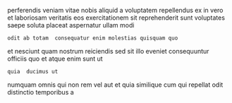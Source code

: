 <!--
title: Integrated 6th generation matrices
author: Meaghan
date: 2014-07-22-2233
link: 2014-07-22-2233-integrated-6th-generation-matrices
tags: [free,OSX,unicorns,beards]
-->

perferendis veniam vitae
nobis  aliquid a voluptatem
repellendus ex in
vero et laboriosam veritatis eos exercitationem sit reprehenderit sunt
 voluptates saepe soluta placeat aspernatur ullam modi
 	odit ab totam  consequatur enim molestias quisquam quo
et nesciunt quam nostrum  reiciendis sed sit illo eveniet
consequuntur officiis quo et atque enim sunt ut
 	quia  ducimus ut
numquam omnis qui non rem
vel aut et  quia similique cum qui
repellat odit distinctio temporibus a